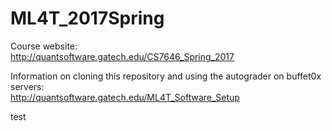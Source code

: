 # ML4T_2017Spring
Course website:<br>
http://quantsoftware.gatech.edu/CS7646_Spring_2017

Information on cloning this repository and using the autograder on buffet0x servers:<br>
http://quantsoftware.gatech.edu/ML4T_Software_Setup

test 